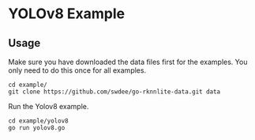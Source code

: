 # YOLOv8 Example


## Usage

Make sure you have downloaded the data files first for the examples.
You only need to do this once for all examples.

```
cd example/
git clone https://github.com/swdee/go-rknnlite-data.git data
```

Run the Yolov8 example.
```
cd example/yolov8
go run yolov8.go
```

